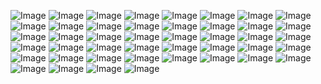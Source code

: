 ![Image](https://github.com/Gom1031/portfolio/blob/main/구름_1차_프로젝트/_BE/images/발표%20(3)_page-0001.jpg)
![Image](https://github.com/Gom1031/portfolio/blob/main/구름_1차_프로젝트/_BE/images/발표%20(3)_page-0002.jpg)
![Image](https://github.com/Gom1031/portfolio/blob/main/구름_1차_프로젝트/_BE/images/발표%20(3)_page-0003.jpg)
![Image](https://github.com/Gom1031/portfolio/blob/main/구름_1차_프로젝트/_BE/images/발표%20(3)_page-0004.jpg)
![Image](https://github.com/Gom1031/portfolio/blob/main/구름_1차_프로젝트/_BE/images/발표%20(3)_page-0005.jpg)
![Image](https://github.com/Gom1031/portfolio/blob/main/구름_1차_프로젝트/_BE/images/발표%20(3)_page-0006.jpg)
![Image](https://github.com/Gom1031/portfolio/blob/main/구름_1차_프로젝트/_BE/images/발표%20(3)_page-0007.jpg)
![Image](https://github.com/Gom1031/portfolio/blob/main/구름_1차_프로젝트/_BE/images/발표%20(3)_page-0008.jpg)
![Image](https://github.com/Gom1031/portfolio/blob/main/구름_1차_프로젝트/_BE/images/발표%20(3)_page-0009.jpg)
![Image](https://github.com/Gom1031/portfolio/blob/main/구름_1차_프로젝트/_BE/images/발표%20(3)_page-0010.jpg)
![Image](https://github.com/Gom1031/portfolio/blob/main/구름_1차_프로젝트/_BE/images/발표%20(3)_page-0011.jpg)
![Image](https://github.com/Gom1031/portfolio/blob/main/구름_1차_프로젝트/_BE/images/발표%20(3)_page-0012.jpg)
![Image](https://github.com/Gom1031/portfolio/blob/main/구름_1차_프로젝트/_BE/images/발표%20(3)_page-0013.jpg)
![Image](https://github.com/Gom1031/portfolio/blob/main/구름_1차_프로젝트/_BE/images/발표%20(3)_page-0014.jpg)
![Image](https://github.com/Gom1031/portfolio/blob/main/구름_1차_프로젝트/_BE/images/발표%20(3)_page-0015.jpg)
![Image](https://github.com/Gom1031/portfolio/blob/main/구름_1차_프로젝트/_BE/images/발표%20(3)_page-0016.jpg)
![Image](https://github.com/Gom1031/portfolio/blob/main/구름_1차_프로젝트/_BE/images/발표%20(3)_page-0017.jpg)
![Image](https://github.com/Gom1031/portfolio/blob/main/구름_1차_프로젝트/_BE/images/발표%20(3)_page-0018.jpg)
![Image](https://github.com/Gom1031/portfolio/blob/main/구름_1차_프로젝트/_BE/images/발표%20(3)_page-0019.jpg)
![Image](https://github.com/Gom1031/portfolio/blob/main/구름_1차_프로젝트/_BE/images/발표%20(3)_page-0020.jpg)
![Image](https://github.com/Gom1031/portfolio/blob/main/구름_1차_프로젝트/_BE/images/발표%20(3)_page-0021.jpg)
![Image](https://github.com/Gom1031/portfolio/blob/main/구름_1차_프로젝트/_BE/images/발표%20(3)_page-0022.jpg)
![Image](https://github.com/Gom1031/portfolio/blob/main/구름_1차_프로젝트/_BE/images/발표%20(3)_page-0023.jpg)
![Image](https://github.com/Gom1031/portfolio/blob/main/구름_1차_프로젝트/_BE/images/발표%20(3)_page-0024.jpg)
![Image](https://github.com/Gom1031/portfolio/blob/main/구름_1차_프로젝트/_BE/images/발표%20(3)_page-0025.jpg)
![Image](https://github.com/Gom1031/portfolio/blob/main/구름_1차_프로젝트/_BE/images/발표%20(3)_page-0026.jpg)
![Image](https://github.com/Gom1031/portfolio/blob/main/구름_1차_프로젝트/_BE/images/발표%20(3)_page-0027.jpg)
![Image](https://github.com/Gom1031/portfolio/blob/main/구름_1차_프로젝트/_BE/images/발표%20(3)_page-0028.jpg)
![Image](https://github.com/Gom1031/portfolio/blob/main/구름_1차_프로젝트/_BE/images/발표%20(3)_page-0029.jpg)
![Image](https://github.com/Gom1031/portfolio/blob/main/구름_1차_프로젝트/_BE/images/발표%20(3)_page-0030.jpg)
![Image](https://github.com/Gom1031/portfolio/blob/main/구름_1차_프로젝트/_BE/images/발표%20(3)_page-0031.jpg)
![Image](https://github.com/Gom1031/portfolio/blob/main/구름_1차_프로젝트/_BE/images/발표%20(3)_page-0032.jpg)
![Image](https://github.com/Gom1031/portfolio/blob/main/구름_1차_프로젝트/_BE/images/발표%20(3)_page-0033.jpg)
![Image](https://github.com/Gom1031/portfolio/blob/main/구름_1차_프로젝트/_BE/images/발표%20(3)_page-0034.jpg)
![Image](https://github.com/Gom1031/portfolio/blob/main/구름_1차_프로젝트/_BE/images/발표%20(3)_page-0035.jpg)
![Image](https://github.com/Gom1031/portfolio/blob/main/구름_1차_프로젝트/_BE/images/발표%20(3)_page-0036.jpg)
![Image](https://github.com/Gom1031/portfolio/blob/main/구름_1차_프로젝트/_BE/images/발표%20(3)_page-0037.jpg)
![Image](https://github.com/Gom1031/portfolio/blob/main/구름_1차_프로젝트/_BE/images/발표%20(3)_page-0038.jpg)
![Image](https://github.com/Gom1031/portfolio/blob/main/구름_1차_프로젝트/_BE/images/발표%20(3)_page-0039.jpg)
![Image](https://github.com/Gom1031/portfolio/blob/main/구름_1차_프로젝트/_BE/images/발표%20(3)_page-0040.jpg)
![Image](https://github.com/Gom1031/portfolio/blob/main/구름_1차_프로젝트/_BE/images/발표%20(3)_page-0041.jpg)
![Image](https://github.com/Gom1031/portfolio/blob/main/구름_1차_프로젝트/_BE/images/발표%20(3)_page-0042.jpg)
![Image](https://github.com/Gom1031/portfolio/blob/main/구름_1차_프로젝트/_BE/images/발표%20(3)_page-0043.jpg)
![Image](https://github.com/Gom1031/portfolio/blob/main/구름_1차_프로젝트/_BE/images/발표%20(3)_page-0044.jpg)
